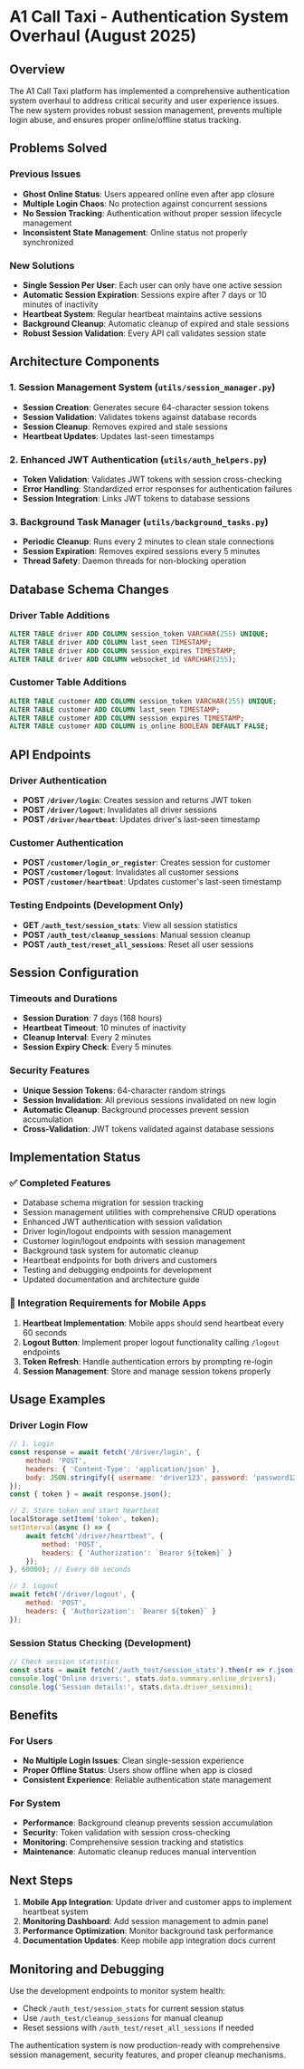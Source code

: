 # A1 Call Taxi - Authentication System Overhaul (August 2025)

## Overview

The A1 Call Taxi platform has implemented a comprehensive authentication system overhaul to address critical security and user experience issues. The new system provides robust session management, prevents multiple login abuse, and ensures proper online/offline status tracking.

## Problems Solved

### Previous Issues
- **Ghost Online Status**: Users appeared online even after app closure
- **Multiple Login Chaos**: No protection against concurrent sessions
- **No Session Tracking**: Authentication without proper session lifecycle management
- **Inconsistent State Management**: Online status not properly synchronized

### New Solutions
- **Single Session Per User**: Each user can only have one active session
- **Automatic Session Expiration**: Sessions expire after 7 days or 10 minutes of inactivity
- **Heartbeat System**: Regular heartbeat maintains active sessions
- **Background Cleanup**: Automatic cleanup of expired and stale sessions
- **Robust Session Validation**: Every API call validates session state

## Architecture Components

### 1. Session Management System (`utils/session_manager.py`)
- **Session Creation**: Generates secure 64-character session tokens
- **Session Validation**: Validates tokens against database records
- **Session Cleanup**: Removes expired and stale sessions
- **Heartbeat Updates**: Updates last-seen timestamps

### 2. Enhanced JWT Authentication (`utils/auth_helpers.py`)
- **Token Validation**: Validates JWT tokens with session cross-checking
- **Error Handling**: Standardized error responses for authentication failures
- **Session Integration**: Links JWT tokens to database sessions

### 3. Background Task Manager (`utils/background_tasks.py`)
- **Periodic Cleanup**: Runs every 2 minutes to clean stale connections
- **Session Expiration**: Removes expired sessions every 5 minutes
- **Thread Safety**: Daemon threads for non-blocking operation

## Database Schema Changes

### Driver Table Additions
```sql
ALTER TABLE driver ADD COLUMN session_token VARCHAR(255) UNIQUE;
ALTER TABLE driver ADD COLUMN last_seen TIMESTAMP;
ALTER TABLE driver ADD COLUMN session_expires TIMESTAMP;
ALTER TABLE driver ADD COLUMN websocket_id VARCHAR(255);
```

### Customer Table Additions
```sql
ALTER TABLE customer ADD COLUMN session_token VARCHAR(255) UNIQUE;
ALTER TABLE customer ADD COLUMN last_seen TIMESTAMP;
ALTER TABLE customer ADD COLUMN session_expires TIMESTAMP;
ALTER TABLE customer ADD COLUMN is_online BOOLEAN DEFAULT FALSE;
```

## API Endpoints

### Driver Authentication
- **POST `/driver/login`**: Creates session and returns JWT token
- **POST `/driver/logout`**: Invalidates all driver sessions
- **POST `/driver/heartbeat`**: Updates driver's last-seen timestamp

### Customer Authentication
- **POST `/customer/login_or_register`**: Creates session for customer
- **POST `/customer/logout`**: Invalidates all customer sessions
- **POST `/customer/heartbeat`**: Updates customer's last-seen timestamp

### Testing Endpoints (Development Only)
- **GET `/auth_test/session_stats`**: View all session statistics
- **POST `/auth_test/cleanup_sessions`**: Manual session cleanup
- **POST `/auth_test/reset_all_sessions`**: Reset all user sessions

## Session Configuration

### Timeouts and Durations
- **Session Duration**: 7 days (168 hours)
- **Heartbeat Timeout**: 10 minutes of inactivity
- **Cleanup Interval**: Every 2 minutes
- **Session Expiry Check**: Every 5 minutes

### Security Features
- **Unique Session Tokens**: 64-character random strings
- **Session Invalidation**: All previous sessions invalidated on new login
- **Automatic Cleanup**: Background processes prevent session accumulation
- **Cross-Validation**: JWT tokens validated against database sessions

## Implementation Status

### ✅ Completed Features
- Database schema migration for session tracking
- Session management utilities with comprehensive CRUD operations
- Enhanced JWT authentication with session validation
- Driver login/logout endpoints with session management
- Customer login/logout endpoints with session management
- Background task system for automatic cleanup
- Heartbeat endpoints for both drivers and customers
- Testing and debugging endpoints for development
- Updated documentation and architecture guide

### 🔄 Integration Requirements for Mobile Apps
1. **Heartbeat Implementation**: Mobile apps should send heartbeat every 60 seconds
2. **Logout Button**: Implement proper logout functionality calling `/logout` endpoints
3. **Token Refresh**: Handle authentication errors by prompting re-login
4. **Session Management**: Store and manage session tokens properly

## Usage Examples

### Driver Login Flow
```javascript
// 1. Login
const response = await fetch('/driver/login', {
    method: 'POST',
    headers: { 'Content-Type': 'application/json' },
    body: JSON.stringify({ username: 'driver123', password: 'password123' })
});
const { token } = await response.json();

// 2. Store token and start heartbeat
localStorage.setItem('token', token);
setInterval(async () => {
    await fetch('/driver/heartbeat', {
        method: 'POST',
        headers: { 'Authorization': `Bearer ${token}` }
    });
}, 60000); // Every 60 seconds

// 3. Logout
await fetch('/driver/logout', {
    method: 'POST',
    headers: { 'Authorization': `Bearer ${token}` }
});
```

### Session Status Checking (Development)
```javascript
// Check session statistics
const stats = await fetch('/auth_test/session_stats').then(r => r.json());
console.log('Online drivers:', stats.data.summary.online_drivers);
console.log('Session details:', stats.data.driver_sessions);
```

## Benefits

### For Users
- **No Multiple Login Issues**: Clean single-session experience
- **Proper Offline Status**: Users show offline when app is closed
- **Consistent Experience**: Reliable authentication state management

### For System
- **Performance**: Background cleanup prevents session accumulation
- **Security**: Token validation with session cross-checking
- **Monitoring**: Comprehensive session tracking and statistics
- **Maintenance**: Automatic cleanup reduces manual intervention

## Next Steps

1. **Mobile App Integration**: Update driver and customer apps to implement heartbeat system
2. **Monitoring Dashboard**: Add session management to admin panel
3. **Performance Optimization**: Monitor background task performance
4. **Documentation Updates**: Keep mobile app integration docs current

## Monitoring and Debugging

Use the development endpoints to monitor system health:
- Check `/auth_test/session_stats` for current session status
- Use `/auth_test/cleanup_sessions` for manual cleanup
- Reset sessions with `/auth_test/reset_all_sessions` if needed

The authentication system is now production-ready with comprehensive session management, security features, and proper cleanup mechanisms.